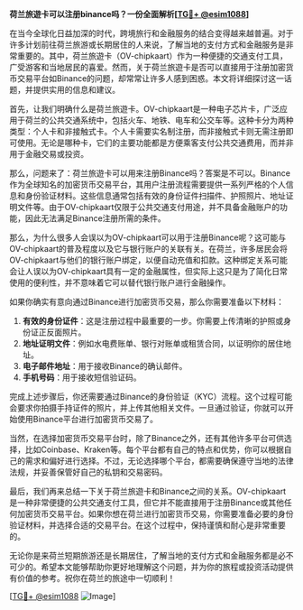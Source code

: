 **荷兰旅遊卡可以注册binance吗？一份全面解析[[TG💪+ @esim1088](https://t.me/s/esim1088)]**

在当今全球化日益加深的时代，跨境旅行和金融服务的结合变得越来越普遍。对于许多计划前往荷兰旅游或长期居住的人来说，了解当地的支付方式和金融服务是非常重要的。其中，荷兰旅遊卡（OV-chipkaart）作为一种便捷的交通支付工具，广受游客和当地居民的喜爱。然而，关于荷兰旅遊卡是否可以直接用于注册加密货币交易平台如Binance的问题，却常常让许多人感到困惑。本文将详细探讨这一话题，并提供实用的信息和建议。

首先，让我们明确什么是荷兰旅遊卡。OV-chipkaart是一种电子芯片卡，广泛应用于荷兰的公共交通系统中，包括火车、地铁、电车和公交车等。这种卡分为两种类型：个人卡和非接触式卡。个人卡需要实名制注册，而非接触式卡则无需注册即可使用。无论是哪种卡，它们的主要功能都是方便乘客支付公共交通费用，而并非用于金融交易或投资。

那么，问题来了：荷兰旅遊卡可以用来注册Binance吗？答案是不可以。Binance作为全球知名的加密货币交易平台，其用户注册流程需要提供一系列严格的个人信息和身份验证材料。这些信息通常包括有效的身份证件扫描件、护照照片、地址证明文件等。由于OV-chipkaart仅限于公共交通支付用途，并不具备金融账户的功能，因此无法满足Binance注册所需的条件。

那么，为什么很多人会误以为OV-chipkaart可以用于注册Binance呢？这可能与OV-chipkaart的普及程度以及它与银行账户的关联有关。在荷兰，许多居民会将OV-chipkaart与他们的银行账户绑定，以便自动充值和扣款。这种绑定关系可能会让人误以为OV-chipkaart具有一定的金融属性，但实际上这只是为了简化日常使用的便利性，并不意味着它可以替代银行账户进行金融操作。

如果你确实有意向通过Binance进行加密货币交易，那么你需要准备以下材料：

1. **有效的身份证件**：这是注册过程中最重要的一步。你需要上传清晰的护照或身份证正反面照片。
2. **地址证明文件**：例如水电费账单、银行对账单或租赁合同，以证明你的居住地址。
3. **电子邮件地址**：用于接收Binance的确认邮件。
4. **手机号码**：用于接收短信验证码。

完成上述步骤后，你还需要通过Binance的身份验证（KYC）流程。这个过程可能会要求你拍摄手持证件的照片，并上传其他相关文件。一旦通过验证，你就可以开始使用Binance平台进行加密货币交易了。

当然，在选择加密货币交易平台时，除了Binance之外，还有其他许多平台可供选择，比如Coinbase、Kraken等。每个平台都有自己的特点和优势，你可以根据自己的需求和偏好进行选择。不过，无论选择哪个平台，都需要确保遵守当地的法律法规，并妥善保管好自己的私钥和交易密码。

最后，我们再来总结一下关于荷兰旅遊卡和Binance之间的关系。OV-chipkaart是一种非常便捷的公共交通支付工具，但它并不能直接用于注册Binance或其他任何加密货币交易平台。如果你想在荷兰进行加密货币交易，你需要准备必要的身份验证材料，并选择合适的交易平台。在这个过程中，保持谨慎和耐心是非常重要的。

无论你是来荷兰短期旅游还是长期居住，了解当地的支付方式和金融服务都是必不可少的。希望本文能够帮助你更好地理解这个问题，并为你的旅程或投资活动提供有价值的参考。祝你在荷兰的旅途中一切顺利！

[[TG💪+ @esim1088](https://t.me/s/esim1088) ![Image](https://i.postimg.cc/4NQfJmqS/Snipaste-2025-05-13-00-14-12.png)]